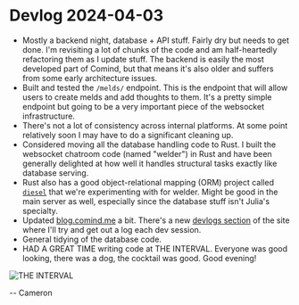 # Devlog 2024-04-03

- Mostly a backend night, database + API stuff. Fairly dry but needs to get done. I'm revisiting a lot of chunks of the code and am half-heartedly refactoring them as I update stuff. The backend is easily the most developed part of Comind, but that means it's also older and suffers from some early architecture issues.
- Built and tested the `/melds/` endpoint. This is the endpoint that will allow users to create melds and add thoughts to them. It's a pretty simple endpoint but going to be a very important piece of the websocket infrastructure.
- There's not a lot of consistency across internal platforms. At some point relatively soon I may have to do a significant cleaning up.
- Considered moving all the database handling code to Rust. I built the websocket chatroom code (named "welder") in Rust and have been generally delighted at how well it handles structural tasks exactly like database serving.
- Rust also has a good object-relational mapping (ORM) project called [`diesel`](https://github.com/diesel-rs/diesel) that we're experimenting with for welder. Might be good in the main server as well, especially since the database stuff isn't Julia's specialty.
- Updated [blog.comind.me](https://blog.comind.me) a bit. There's a new [devlogs section](/devlogs/) of the site where I'll try and get out a log each dev session.
- General tidying of the database code.
- HAD A GREAT TIME writing code at THE INTERVAL. Everyone was good looking, there was a dog, the cocktail was good. Good evening!

![THE INTERVAL](https://pbs.twimg.com/media/GKSQlB5boAAc8KO?format=jpg&name=large)

-- Cameron
